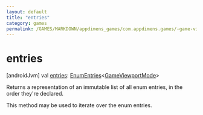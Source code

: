 ```yaml
---
layout: default
title: "entries"
category: games
permalink: /GAMES/MARKDOWN/appdimens_games/com.appdimens.games/-game-viewport-mode/entries.html
---
```


# entries

[androidJvm]
val [entries](entries.md): [EnumEntries](https://kotlinlang.org/api/core/kotlin-stdlib/kotlin.enums/-enum-entries/index.html)<[GameViewportMode](README.md)>

Returns a representation of an immutable list of all enum entries, in the order they're declared.

This method may be used to iterate over the enum entries.
